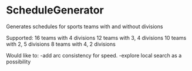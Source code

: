# ScheduleGenerator
Generates schedules for sports teams with and without divisions

Supported: 
16 teams with 4 divisions
12 teams with 3, 4 divisions
10 teams with 2, 5 divisions
8 teams with 4, 2 divisions

Would like to: 
-add arc consistency for speed.
-explore local search as a possibility
